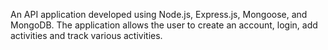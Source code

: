 An API application developed using  Node.js, Express.js, Mongoose, and MongoDB. The application allows the user to create an account, login, add activities and track various activities.
